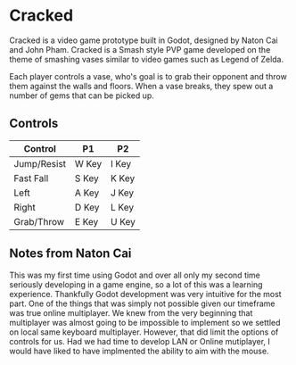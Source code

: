 # Cracked
Cracked is a video game prototype built in Godot, designed by Naton Cai and John Pham. Cracked is a Smash style PVP game developed on the theme of smashing vases similar to video games such as Legend of Zelda.

Each player controls a vase, who's goal is to grab their opponent and throw them against the walls and floors. When a vase breaks, they spew out a number of gems that can be picked up. 

## Controls
| Control | P1 | P2 |
| --- | --- |---|
| Jump/Resist | W Key | I Key |
| Fast Fall  | S Key| K Key |
| Left | A Key | J Key |
| Right  | D Key | L Key|
| Grab/Throw | E Key  | U Key |


## Notes from Naton Cai
This was my first time using Godot and over all only my second time seriously developing in a game engine, so a lot of this was a learning experience. Thankfully Godot development was very intuitive for the most part. One of the things that was simply not possible given our timeframe was true online multiplayer. We knew from the very beginning that multiplayer was almost going to be impossible to implement so we settled on local same keyboard multiplayer. However, that did limit the options of controls for us. Had we had time to develop LAN or Online mutiplayer, I would have liked to have implmented the ability to aim with the mouse.
